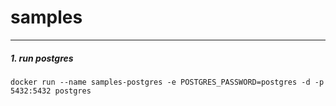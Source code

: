 # samples
---
##### 1. run postgres
```
docker run --name samples-postgres -e POSTGRES_PASSWORD=postgres -d -p 5432:5432 postgres